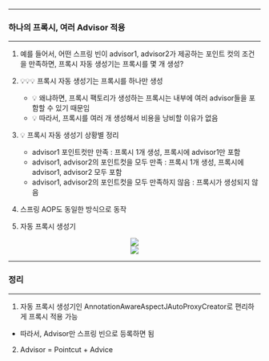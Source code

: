 -----
### 하나의 프록시, 여러 Advisor 적용
-----
1. 예를 들어서, 어떤 스프링 빈이 advisor1, advisor2가 제공하는 포인트 컷의 조건을 만족하면, 프록시 자동 생성기는 프록시를 몇 개 생성?
2. 💡💡💡 프록시 자동 생성기는 프록시를 하나만 생성
    - 💡 왜냐하면, 프록시 팩토리가 생성하는 프록시는 내부에 여러 advisor들을 포함할 수 있기 때문임
    - 💡 따라서, 프록시를 여러 개 생성해서 비용을 낭비할 이유가 없음

3. 💡 프록시 자동 생성기 상황별 정리
    - advisor1 포인트컷만 만족 : 프록시 1개 생성, 프록시에 advisor1만 포함
    - advisor1, advisor2의 포인트컷을 모두 만족 : 프록시 1개 생성, 프록시에 advisor1, advisor2 모두 포함
    - advisor1, advisor2의 포인트컷을 모두 만족하지 않음 : 프록시가 생성되지 않음

4. 스프링 AOP도 동일한 방식으로 동작
5. 자동 프록시 생성기
<div align="center">
<img src="https://github.com/user-attachments/assets/7233a89a-f666-472b-a31e-c5cc8be3306e">
</div>

<div align="center">
<img src="https://github.com/user-attachments/assets/796421cd-9140-4892-bf22-89a3310ed3db">
</div>

-----
### 정리
-----
1. 자동 프록시 생성기인 AnnotationAwareAspectJAutoProxyCreator로 편리하게 프록시 적용 가능
  - 따라서, Advisor만 스프링 빈으로 등록하면 됨
2. Advisor = Pointcut + Advice
